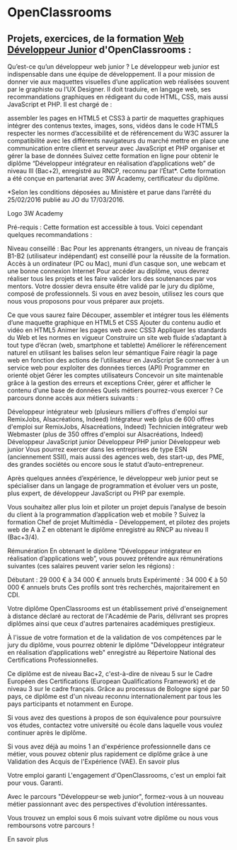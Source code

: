 # OpenClassrooms

## Projets, exercices, de la formation [Web Développeur Junior](https://openclassrooms.com/paths/developpeur-web-junior) d'OpenClassrooms :

Qu’est-ce qu’un développeur web junior ?
Le développeur web junior est indispensable dans une équipe de développement. Il a pour mission de donner vie aux maquettes visuelles d’une application web réalisées souvent par le graphiste ou l’UX Designer. Il doit traduire, en langage web, ses recommandations graphiques en rédigeant du code HTML, CSS, mais aussi JavaScript et PHP. Il est chargé de :

assembler les pages en HTML5 et CSS3 à partir de maquettes graphiques
intégrer des contenus textes, images, sons, vidéos dans le code HTML5
respecter les normes d’accessibilité et de référencement du W3C
assurer la compatibilité avec les différents navigateurs du marché
mettre en place une communication entre client et serveur avec JavaScript et PHP
organiser et gérer la base de données
Suivez cette formation en ligne pour obtenir le diplôme “Développeur intégrateur en réalisation d’applications web” de niveau III (Bac+2), enregistré au RNCP, reconnu par l’État*. Cette formation a été conçue en partenariat avec 3W Academy, certificateur du diplôme.

*Selon les conditions déposées au Ministère et parue dans l’arrêté du 25/02/2016 publié au JO du 17/03/2016.

 Logo 3W Academy

Pré-requis :
Cette formation est accessible à tous. Voici cependant quelques recommandations :

Niveau conseillé : Bac
Pour les apprenants étrangers, un niveau de français B1-B2 (utilisateur indépendant) est conseillé pour la réussite de la formation.
Accès à un ordinateur (PC ou Mac), muni d’un casque son, une webcam et une bonne connexion Internet
Pour accéder au diplôme, vous devrez réaliser tous les projets et les faire valider lors des soutenances par vos mentors. Votre dossier devra ensuite être validé par le jury du diplôme, composé de professionnels. Si vous en avez besoin, utilisez les cours que nous vous proposons pour vous préparer aux projets.

Ce que vous saurez faire
Découper, assembler et intégrer tous les éléments d’une maquette graphique en HTML5 et CSS
Ajouter du contenu audio et vidéo en HTML5
Animer les pages web avec CSS3
Appliquer les standards du Web et les normes en vigueur
Construire un site web fluide s’adaptant à tout type d’écran (web, smartphone et tablette)
Améliorer le référencement naturel en utilisant les balises selon leur sémantique
Faire réagir la page web en fonction des actions de l’utilisateur en JavaScript
Se connecter à un service web pour exploiter des données tierces (API)
Programmer en orienté objet
Gérer les comptes utilisateurs
Concevoir un site maintenable grâce à la gestion des erreurs et exceptions
Créer, gérer et afficher le contenu d’une base de données
Quels métiers pourrez-vous exercer ?
Ce parcours donne accès aux métiers suivants :

Développeur intégrateur web (plusieurs milliers d'offres d'emploi sur RemixJobs, Alsacréations, Indeed)
Intégrateur web (plus de 600 offres d'emploi sur RemixJobs, Alsacréations, Indeed)
Technicien intégrateur web
Webmaster (plus de 350 offres d'emploi sur Alsacréations, Indeed)
Développeur JavaScript junior
Développeur PHP junior
Développeur web junior
Vous pourrez exercer dans les entreprises de type ESN (anciennement SSII), mais aussi des agences web, des start-up, des PME, des grandes sociétés ou encore sous le statut d’auto-entrepreneur.

Après quelques années d’expérience, le développeur web junior peut se spécialiser dans un langage de programmation et évoluer vers un poste, plus expert, de développeur JavaScript ou PHP par exemple.

Vous souhaitez aller plus loin et piloter un projet depuis l’analyse de besoin du client à la programmation d’application web et mobile ? Suivez la formation Chef de projet Multimédia - Développement, et pilotez des projets web de A à Z en obtenant le diplôme enregistré au RNCP au niveau II (Bac+3/4).

Rémunération
En obtenant le diplôme “Développeur intégrateur en réalisation d’applications web”, vous pouvez prétendre aux rémunérations suivantes (ces salaires peuvent varier selon les régions) :

Débutant : 29 000 € à 34 000 € annuels bruts
Expérimenté : 34 000 € à 50 000 € annuels bruts
Ces profils sont très recherchés, majoritairement en CDI.

Votre diplôme
OpenClassrooms est un établissement privé d'enseignement à distance déclaré au rectorat de l'Académie de Paris, délivrant ses propres diplômes ainsi que ceux d'autres partenaires académiques prestigieux.

À l'issue de votre formation et de la validation de vos compétences par le jury du diplôme, vous pourrez obtenir le diplôme "Développeur intégrateur en réalisation d’applications web" enregistré au Répertoire National des Certifications Professionnelles.

Ce diplôme est de niveau Bac+2, c'est-à-dire de niveau 5 sur le Cadre Européen des Certifications (European Qualifications Framework) et de niveau 3 sur le cadre français. Grâce au processus de Bologne signé par 50 pays, ce diplôme est d'un niveau reconnu internationalement par tous les pays participants et notamment en Europe.

Si vous avez des questions à propos de son équivalence pour poursuivre vos études, contactez votre université ou école dans laquelle vous voulez continuer après le diplôme.

Si vous avez déjà au moins 1 an d'expérience professionnelle dans ce métier, vous pouvez obtenir plus rapidement ce diplôme grâce à une Validation des Acquis de l'Expérience (VAE). En savoir plus

Votre emploi garanti
L'engagement d'OpenClassrooms, c'est un emploi fait pour vous. Garanti.

Avec le parcours "Développeur·se web junior", formez-vous à un nouveau métier passionnant avec des perspectives d'évolution intéressantes.

Vous trouvez un emploi sous 6 mois suivant votre diplôme ou nous vous remboursons votre parcours !

En savoir plus


